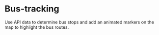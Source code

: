 # Bus-tracking
Use API data to determine bus stops and add an animated markers on the map to highlight the bus routes.
